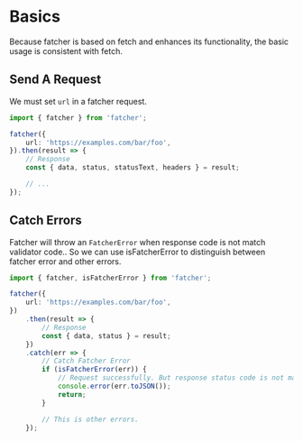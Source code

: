 # Basics

Because fatcher is based on fetch and enhances its functionality, the basic usage is consistent with fetch.

## Send A Request

We must set `url` in a fatcher request.

```ts
import { fatcher } from 'fatcher';

fatcher({
    url: 'https://examples.com/bar/foo',
}).then(result => {
    // Response
    const { data, status, statusText, headers } = result;

    // ...
});
```

## Catch Errors

Fatcher will throw an `FatcherError` when response code is not match validator code.. So we can use isFatcherError to distinguish between fatcher error and other errors.

```ts
import { fatcher, isFatcherError } from 'fatcher';

fatcher({
    url: 'https://examples.com/bar/foo',
})
    .then(result => {
        // Response
        const { data, status } = result;
    })
    .catch(err => {
        // Catch Fatcher Error
        if (isFatcherError(err)) {
            // Request successfully. But response status code is not match validator code.
            console.error(err.toJSON());
            return;
        }

        // This is other errors.
    });
```
